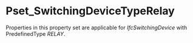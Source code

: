 # Pset_SwitchingDeviceTypeRelay

Properties in this property set are applicable for _IfcSwitchingDevice_ with PredefinedType _RELAY_.
